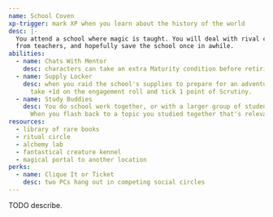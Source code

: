 ```yaml
---
name: School Coven
xp-trigger: mark XP when you learn about the history of the world
desc: |-
  You attend a school where magic is taught. You will deal with rival classmates, put up with guff
  from teachers, and hopefully save the school once in awhile.
abilities:
  - name: Chats With Mentor
    desc: characters can take an extra Maturity condition before retiring
  - name: Supply Locker
    desc: when you raid the school's supplies to prepare for an adventure,
      take +1d on the engagement roll and tick 1 point of Scrutiny.
  - name: Study Buddies
    desc: You do school work together, or with a larger group of students.
      When you flash back to a topic you studied together that's relevant now, mark Friendship.
resources:
  - library of rare books
  - ritual circle
  - alchemy lab
  - fantastical creature kennel
  - magical portal to another location
perks:
  - name: Clique It or Ticket
    desc: two PCs hang out in competing social circles
---
```


TODO describe.